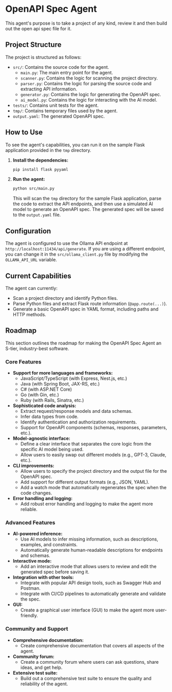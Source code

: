 # OpenAPI Spec Agent

This agent's purpose is to take a project of any kind, review it and then build out the open api spec file for it.

## Project Structure

The project is structured as follows:

- `src/`: Contains the source code for the agent.
  - `main.py`: The main entry point for the agent.
  - `scanner.py`: Contains the logic for scanning the project directory.
  - `parser.py`: Contains the logic for parsing the source code and extracting API information.
  - `generator.py`: Contains the logic for generating the OpenAPI spec.
  - `ai_model.py`: Contains the logic for interacting with the AI model.
- `tests/`: Contains unit tests for the agent.
- `tmp/`: Contains temporary files used by the agent.
- `output.yaml`: The generated OpenAPI spec.

## How to Use

To see the agent's capabilities, you can run it on the sample Flask application provided in the `tmp` directory.

1. **Install the dependencies:**

   ```bash
   pip install flask pyyaml
   ```

2. **Run the agent:**

   ```bash
   python src/main.py
   ```

   This will scan the `tmp` directory for the sample Flask application, parse the code to extract the API endpoints, and then use a simulated AI model to generate an OpenAPI spec. The generated spec will be saved to the `output.yaml` file.

## Configuration

The agent is configured to use the Ollama API endpoint at `http://localhost:11434/api/generate`. If you are using a different endpoint, you can change it in the `src/ollama_client.py` file by modifying the `OLLAMA_API_URL` variable.

## Current Capabilities

The agent can currently:

- Scan a project directory and identify Python files.
- Parse Python files and extract Flask route information (`@app.route(...)`).
- Generate a basic OpenAPI spec in YAML format, including paths and HTTP methods.

## Roadmap

This section outlines the roadmap for making the OpenAPI Spec Agent an S-tier, industry-best software.

### Core Features

- **Support for more languages and frameworks:**
  - JavaScript/TypeScript (with Express, Nest.js, etc.)
  - Java (with Spring Boot, JAX-RS, etc.)
  - C# (with ASP.NET Core)
  - Go (with Gin, etc.)
  - Ruby (with Rails, Sinatra, etc.)
- **Sophisticated code analysis:**
  - Extract request/response models and data schemas.
  - Infer data types from code.
  - Identify authentication and authorization requirements.
  - Support for OpenAPI components (schemas, responses, parameters, etc.).
- **Model-agnostic interface:**
  - Define a clear interface that separates the core logic from the specific AI model being used.
  - Allow users to easily swap out different models (e.g., GPT-3, Claude, etc.).
- **CLI improvements:**
  - Allow users to specify the project directory and the output file for the OpenAPI spec.
  - Add support for different output formats (e.g., JSON, YAML).
  - Add a watch mode that automatically regenerates the spec when the code changes.
- **Error handling and logging:**
  - Add robust error handling and logging to make the agent more reliable.

### Advanced Features

- **AI-powered inference:**
  - Use AI models to infer missing information, such as descriptions, examples, and constraints.
  - Automatically generate human-readable descriptions for endpoints and schemas.
- **Interactive mode:**
  - Add an interactive mode that allows users to review and edit the generated spec before saving it.
- **Integration with other tools:**
  - Integrate with popular API design tools, such as Swagger Hub and Postman.
  - Integrate with CI/CD pipelines to automatically generate and validate the spec.
- **GUI:**
  - Create a graphical user interface (GUI) to make the agent more user-friendly.

### Community and Support

- **Comprehensive documentation:**
  - Create comprehensive documentation that covers all aspects of the agent.
- **Community forum:**
  - Create a community forum where users can ask questions, share ideas, and get help.
- **Extensive test suite:**
  - Build out a comprehensive test suite to ensure the quality and reliability of the agent.
